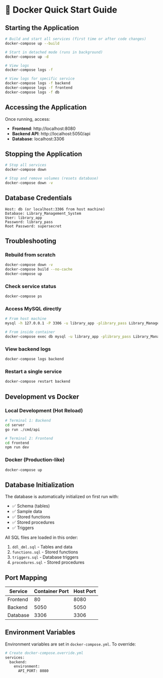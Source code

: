 # 🐳 Docker Quick Start Guide

## Starting the Application

```bash
# Build and start all services (first time or after code changes)
docker-compose up --build

# Start in detached mode (runs in background)
docker-compose up -d

# View logs
docker-compose logs -f

# View logs for specific service
docker-compose logs -f backend
docker-compose logs -f frontend
docker-compose logs -f db
```

## Accessing the Application

Once running, access:

- **Frontend**: http://localhost:8080
- **Backend API**: http://localhost:5050/api
- **Database**: localhost:3306

## Stopping the Application

```bash
# Stop all services
docker-compose down

# Stop and remove volumes (resets database)
docker-compose down -v
```

## Database Credentials

```
Host: db (or localhost:3306 from host machine)
Database: Library_Management_System
User: library_app
Password: library_pass
Root Password: supersecret
```

## Troubleshooting

### Rebuild from scratch
```bash
docker-compose down -v
docker-compose build --no-cache
docker-compose up
```

### Check service status
```bash
docker-compose ps
```

### Access MySQL directly
```bash
# From host machine
mysql -h 127.0.0.1 -P 3306 -u library_app -plibrary_pass Library_Management_System

# From inside container
docker-compose exec db mysql -u library_app -plibrary_pass Library_Management_System
```

### View backend logs
```bash
docker-compose logs backend
```

### Restart a single service
```bash
docker-compose restart backend
```

## Development vs Docker

### Local Development (Hot Reload)
```bash
# Terminal 1: Backend
cd server
go run ./cmd/api

# Terminal 2: Frontend  
cd frontend
npm run dev
```

### Docker (Production-like)
```bash
docker-compose up
```

## Database Initialization

The database is automatically initialized on first run with:
- ✅ Schema (tables)
- ✅ Sample data
- ✅ Stored functions
- ✅ Stored procedures  
- ✅ Triggers

All SQL files are loaded in this order:
1. `ddl_dml.sql` - Tables and data
2. `functions.sql` - Stored functions
3. `triggers.sql` - Database triggers
4. `procedures.sql` - Stored procedures

## Port Mapping

| Service  | Container Port | Host Port |
|----------|----------------|-----------|
| Frontend | 80             | 8080      |
| Backend  | 5050           | 5050      |
| Database | 3306           | 3306      |

## Environment Variables

Environment variables are set in `docker-compose.yml`. To override:

```bash
# Create docker-compose.override.yml
services:
  backend:
    environment:
      API_PORT: 8080
```
